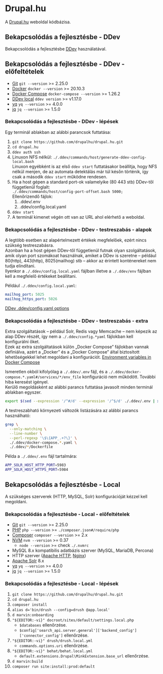 
# Drupal.hu

A [Drupal.hu](https://drupal.hu) weboldal kódbázisa.


## Bekapcsolódás a fejlesztésbe - DDev

Bekapcsolódás a fejlesztésbe [DDev](https://ddev.readthedocs.io/en/stable/) használatával.


## Bekapcsolódás a fejlesztésbe - DDev - előfeltételek

* [Git](https://git-scm.com/) `git --version` >= 2.25.0
* [Docker](https://www.docker.com/) `docker --version` >= 20.10.3
* [Docker Compose](https://docs.docker.com/compose/) `docker-compose --version` >= 1.26.2
* [DDev local](https://www.ddev.com/ddev-local/) `ddev version` >= v1.17.0
* [yq](https://github.com/mikefarah/yq) `yq --version` >= 4.0.0
* [jq](https://stedolan.github.io/jq/) `jq --version` >= 1.5.0


### Bekapcsolódás a fejlesztésbe - DDev - lépések

Egy terminál ablakban az alábbi parancsok futtatása:
1. `git clone https://github.com/drupalhu/drupal.hu.git`
2. `cd drupal.hu`
3. `ddev auth ssh`
4. Linuxon NFS nélkül: `./.ddev/commands/host/generate-ddev-config-local.bash` \
   Linuxon egyébként is az első `ddev start` futtatásakor beállítja,
   hogy NFS nélkül menjen, de az automata detektálás már túl későn
   történik, így csak a második `ddev start` működne rendesen.
5. Ha a host gépen a standard port-ok valamelyike (80 443 stb) DDev-től függetlenül foglalt: \
   `./.ddev/commands/host/config-port-offset.bash 5000;` \
   Ellenőrizendő fájlok:
   1. .ddev/.env
   2. .ddev/config.local.yaml
6. `ddev start`
7. A terminál kimenet végén ott van az URL ahol elérhető a weboldal.


### Bekapcsolódás a fejlesztésbe - DDev - testreszabás - alapok

A legtöbb esetben az alapértelmezett értékek megfelelőek, ezért nincs
szükség testreszabásra. \
Azonban ha a host gépen DDev-től függetlenül futnak olyan szolgáltatások,
amik olyan port szomákoat használnak, amiket a DDev is szeretne – például
80(http), 443(http), 8025(mailhog) stb – akkor az érintett konténereket
nem tudja elindítani. \
Ilyenkor a `./.ddev/config.local.yaml` fájlban illetve a `./.ddev/env`
fájlban kell a megfelelő értékeket beállítani.

Például `./.ddev/config.local.yaml`:
```yaml
mailhog_port: 5025
mailhog_https_port: 5026
```

[DDev .ddev/config.yaml options](https://ddev.readthedocs.io/en/stable/users/extend/config_yaml/)


### Bekapcsolódás a fejlesztésbe - DDev - testreszabás - extra

Extra szolgáltatások – például Solr, Redis vagy Memcache – nem képezik
az alap DDev részét, így nem a `./.ddev/config.*yaml` fájlokban kell
konfigurálni őket. \
Ezek az extra szolgáltatások külön „Docker Compose” fájlokban vannak
definiálva, azért a „Docker” és a „Docker Compose” által biztosított
lehetőségekkel lehet megoldani a konfigurációt.
[Environment variables in Docker Compose](https://docs.docker.com/compose/environment-variables/)

Ismeretlen okból kifolyólag a `./.ddev/.env` fájl, és a
`./.ddev/docker-compose.*.yaml#/services/*/env_file` konfiguráció nem
működött. További hiba keresést igényel. \
Kerülő megoldásként az alábbi parancs futtatása javasolt minden terminál
ablakban egyszer.
```bash
export $(sed --expression '/^#/d' --expression '/^$/d' ./.ddev/.env | xargs);
```

A testreszabható környezeti változók listázására az alábbi parancs használható:
```bash
grep \
  --only-matching \
  --line-number \
  --perl-regexp '\$\{APP_.+?\}' \
  ./.ddev/docker-compose.*.yaml \
  ./.ddev/*/Dockerfile
```

Példa a `./.ddev/.env` fájl tartalmára:
```bash
APP_SOLR_HOST_HTTP_PORT=5983
APP_SOLR_HOST_HTTPS_PORT=5984
```


## Bekapcsolódás a fejlesztésbe - Local

A szükséges szerverek (HTTP, MySQL, Solr) konfigurációját kézzel kell
megoldani.


### Bekapcsolódás a fejlesztésbe - Local - előfeltételek

* [Git](https://git-scm.com/) `git --version` >= 2.25.0
* [PHP](https://www.php.net/) `php --version` >= `./composer.json#/require/php`
* [Composer](https://getcomposer.org/) `composer --version` >= 2.x
* [NVM](https://github.com/nvm-sh/nvm) `nvm --version` >= 0.37
  * `node --version` >= check `./.nvmrc`
* MySQL 8.x kompatibilis adatbázis szerver (MySQL, MariaDB, Percona)
* HTTP szerver ([Apache HTTP](https://httpd.apache.org/), [Nginx](http://nginx.org/))
* [Apache Solr](https://solr.apache.org/) 8.x
* [yq](https://github.com/mikefarah/yq) `yq --version` >= 4.0.0
* [jq](https://stedolan.github.io/jq/) `jq --version` >= 1.5.0


### Bekapcsolódás a fejlesztésbe - Local - lépések

1. `git clone https://github.com/drupalhu/drupal.hu.git`
2. `cd drupal.hu`
3. `composer install`
4. `alias d='bin/drush --config=drush @app.local'`
5. `d marvin:onboarding`
6. `"${EDITOR:-vi}" docroot/sites/default/settings.local.php`
   * `$databases` ellenőrzése.
   * `$config['search_api.server.general']['backend_config']['connector_config']` ellenőrzése.
7. `"${EDITOR:-vi}" drush/drush.local.yml`
   * `commands.options.uri` ellenőrzése.
8. `"${EDITOR:-vi}" behat/behat.local.yml`
   * `default.extensions.Drupal\MinkExtension.base_url` ellenőrzése.
9. `d marvin:build`
10. `composer run site:install:prod:default`
